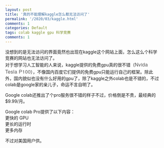 ```yaml
---
layout: post
title: '真的不能理解kaggle怎么都无法访问了'
permalink: '/2020/03/kaggle.html'
comments: 1
categories: Default
tags: colab kaggle gpu 科学竞赛
comments: 1
---
```

没想到的是无法访问的界面竟然也出现在kaggle这个网站上面，怎么这么个科学竞赛的网站也无法访问了。  
对于想学习人工智能的人来说，kaggle提供的免费gpu真的很不错（<span style='background-color: white; color: #555555; font-family: "Microsoft YaHei", "Helvetica Neue", Helvetica, Arial, sans-serif; font-size: 16px; letter-spacing: 0.32px; text-align: justify;'>Nvida Tesla P100</span>），不像国内百度它们提供的免费gpu只能运行自己的框架。除此外，国内貌似也没有什么好用的gpu了，除了kaggle之外colab也是不错的，不过colab是google家的亲儿子，命运不言自明了。  
  
Google colab还推出了个pro服务很不错的样子不过，价格倒是不贵，最经典的$9.99/月。  
  
Google colab Pro提供了以下内容：  
更快的 GPU  
更长的运行时  
更多内存  
  
不过对美国用户供。  
  
  